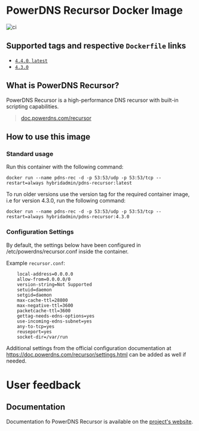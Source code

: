# PowerDNS Recursor Docker Image

![ci](https://github.com/hybridadmin/docker-pdns-recursor/workflows/ci/badge.svg?branch=main)

## Supported tags and respective `Dockerfile` links

- [`4.4.0`, `latest`](https://github.com/hybridadmin/docker-pdns-recursor/tree/main/4.4.0/Dockerfile)
- [`4.3.0`](https://github.com/hybridadmin/docker-pdns-recursor/tree/main/4.3.0/Dockerfile)

## What is PowerDNS Recursor?

PowerDNS Recursor is a high-performance DNS recursor with built-in scripting capabilities.
> [doc.powerdns.com/recursor](https://doc.powerdns.com/recursor/)

## How to use this image

### Standard usage

Run this container with the following command:

```console
docker run --name pdns-rec -d -p 53:53/udp -p 53:53/tcp --restart=always hybridadmin/pdns-recursor:latest
```

To run older versions use the version tag for the required container image, i.e for version 4.3.0, run the following command:

```console
docker run --name pdns-rec -d -p 53:53/udp -p 53:53/tcp --restart=always hybridadmin/pdns-recursor:4.3.0
```


### Configuration Settings

By default, the settings below have been configured in /etc/powerdns/recursor.conf inside the container.

Example `recursor.conf`:
```
    local-address=0.0.0.0
    allow-from=0.0.0.0/0
    version-string=Not Supported
    setuid=daemon
    setgid=daemon
    max-cache-ttl=28800
    max-negative-ttl=3600
    packetcache-ttl=3600
    gettag-needs-edns-options=yes
    use-incoming-edns-subnet=yes
    any-to-tcp=yes
    reuseport=yes
    socket-dir=/var/run
```

Additional settings from the official configuration documentation at https://doc.powerdns.com/recursor/settings.html can be added as well if needed.



# User feedback

## Documentation

Documentation fo PowerDNS Recursor is available on the [project's website](https://doc.powerdns.com/recursor/).
